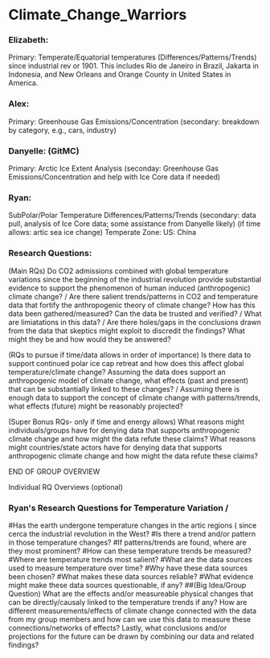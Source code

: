 # Climate_Change_Warriors

### Elizabeth: 
Primary: Temperate/Equatorial temperatures (Differences/Patterns/Trends) since industrial rev or 1901. This includes Rio de Janeiro in Brazil, Jakarta in Indonesia, and New Orleans and Orange County in United States in America.   

### Alex: 
Primary: Greenhouse Gas Emissions/Concentration (secondary: breakdown by category, e.g., cars, industry)

### Danyelle: (GitMC) 
Primary: Arctic Ice Extent Analysis (seconday: Greenhouse Gas Emissions/Concentration and help with Ice Core data if needed)

### Ryan: 
SubPolar/Polar Temperature Differences/Patterns/Trends (secondary: data pull, analysis of Ice Core data; some assistance from Danyelle likely)
(if time allows: artic sea ice change)
Temperate Zone:  US: China 

### Research Questions:
(Main RQs)
Do CO2 admissions combined with global temperature variations since the beginning of the industrial revolution provide substantial evidence to support the phenomenon of human induced (anthropogenic) climate change? /
Are there salient trends/patterns in CO2 and temperature data that fortify the anthropogenic theory of climate change?
How has this data been gathered/measured? 
Can the data be trusted and verified? /
What are limiatations in this data? /
Are there holes/gaps in the conclusions drawn from the data that skeptics might exploit to discredit the findings?  What might they be and how would they be answered? 

(RQs to pursue if time/data allows in order of importance)
Is there data to support continued polar ice cap retreat and how does this affect global temperature/climate change?
Assuming the data does support an anthropogenic model of climate change, what effects (past and present) that can be substantially linked to these changes? /
Assuming there is enough data to support the concept of climate change with patterns/trends, what effects (future) might be reasonably projected?

(Super Bonus RQs- only if time and energy allows)
What reasons might individuals/groups have for denying data that supports anthropogenic climate change and how might the data refute these claims?
What reasons might countries/state actors have for denying data that supports anthropogenic climate change and how might the data refute these claims?

END OF GROUP OVERVIEW


Individual RQ Overviews (optional)

### Ryan's Research Questions for Temperature Variation / 
#Has the earth undergone temperature changes in the artic regions ( since cerca the industrial revolution in the West?
#Is there a trend and/or pattern in those temperature changes?
#If patterns/trends are found, where are they most prominent?
#How can these temperature trends be measured?
#Where are temperature trends most salient?
#What are the data sources used to measure temperature over time?
#Why have these data sources been chosen?
#What makes these data sources reliable?
#What evidence might make these data sources questionable, if any?
  ##(Big Idea/Group Question) What are the effects and/or measureable physical changes that can be directly/causaly linked to the temperature trends if any?
How are different measurements/effects of climate change connected with the data from my group members and how can we use this data to measure these connections/networks of effects? Lastly, what conclusions and/or projections for the future can be drawn by combining our data and related findings?

